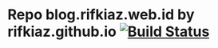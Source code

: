# Repo blog.rifkiaz.web.id by rifkiaz.github.io [![Build Status](https://travis-ci.org/rifkiaz/rifkiaz.github.io.svg?branch=master)](https://travis-ci.org/rifkiaz/rifkiaz.github.io)
